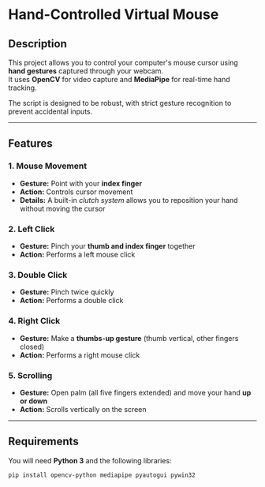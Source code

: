 # Hand-Controlled Virtual Mouse

## Description

This project allows you to control your computer's mouse cursor using **hand gestures** captured through your webcam.  
It uses **OpenCV** for video capture and **MediaPipe** for real-time hand tracking.

The script is designed to be robust, with strict gesture recognition to prevent accidental inputs.

---

## Features

### 1. Mouse Movement
- **Gesture:** Point with your **index finger**  
- **Action:** Controls cursor movement  
- **Details:** A built-in *clutch system* allows you to reposition your hand without moving the cursor

### 2. Left Click
- **Gesture:** Pinch your **thumb and index finger** together  
- **Action:** Performs a left mouse click

### 3. Double Click
- **Gesture:** Pinch twice quickly  
- **Action:** Performs a double click

### 4. Right Click
- **Gesture:** Make a **thumbs-up gesture** (thumb vertical, other fingers closed)  
- **Action:** Performs a right mouse click

### 5. Scrolling
- **Gesture:** Open palm (all five fingers extended) and move your hand **up or down**  
- **Action:** Scrolls vertically on the screen

---

## Requirements

You will need **Python 3** and the following libraries:

```bash
pip install opencv-python mediapipe pyautogui pywin32
